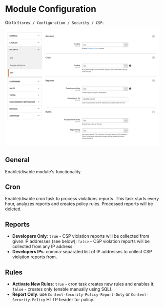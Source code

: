 # Module Configuration

Go to `Stores / Configuration / Security / CSP`:

![](../img/user_config.png)


## General
Enable/disable module's functionality.


## Cron
Enable/disable cron task to process violations reports. This task starts every hour, analyzes reports and creates policy rules. Processed reports will be deleted.


## Reports
- **Developers Only**: `true` - CSP violation reports will be collected from given IP addresses (see below); `false` - CSP violation reports will be collected from any IP address.
- **Developers IPs**: comma-separated list of IP addresses to collect CSP violation reports from.


## Rules
- **Activate New Rules**: `true` - cron task creates new rules and enables it; `false` - creates only (enable manually using SQL).
- **Report Only**: use `Content-Security-Policy-Report-Only` or `Content-Security-Policy` HTTP header for policy.
